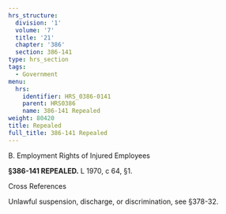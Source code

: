 ```yaml
---
hrs_structure:
  division: '1'
  volume: '7'
  title: '21'
  chapter: '386'
  section: 386-141
type: hrs_section
tags:
  - Government
menu:
  hrs:
    identifier: HRS_0386-0141
    parent: HRS0386
    name: 386-141 Repealed
weight: 80420
title: Repealed
full_title: 386-141 Repealed
---
```

B. Employment Rights of Injured Employees

**§386-141 REPEALED.** L 1970, c 64, §1.

Cross References

Unlawful suspension, discharge, or discrimination, see §378-32.